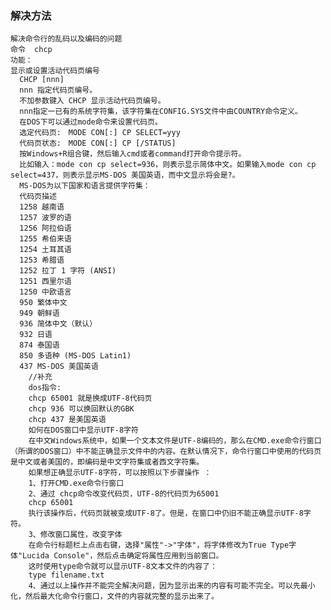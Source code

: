 ### 解决方法
    解决命令行的乱码以及编码的问题 
    命令  chcp  
    功能： 
    显示或设置活动代码页编号 
      CHCP [nnn] 
      nnn 指定代码页编号。 
      不加参数键入 CHCP 显示活动代码页编号。 
      nnn指定一已有的系统字符集，该字符集在CONFIG.SYS文件中由COUNTRY命令定义。 
      在DOS下可以通过mode命令来设置代码页。 
      选定代码页:　MODE CON[:] CP SELECT=yyy 
      代码页状态:　MODE CON[:] CP [/STATUS] 
      按Windows+R组合键，然后输入cmd或者command打开命令提示符。 
      比如输入：mode con cp select=936，则表示显示简体中文。如果输入mode con cp select=437，则表示显示MS-DOS 美国英语，而中文显示将会是?。 
      MS-DOS为以下国家和语言提供字符集： 
      代码页描述 
      1258 越南语 
      1257 波罗的语 
      1256 阿拉伯语 
      1255 希伯来语 
      1254 土耳其语 
      1253 希腊语 
      1252 拉丁 1 字符 (ANSI) 
      1251 西里尔语 
      1250 中欧语言 
      950 繁体中文 
      949 朝鲜语 
      936 简体中文（默认） 
      932 日语 
      874 泰国语 
      850 多语种 (MS-DOS Latin1) 
      437 MS-DOS 美国英语 
        //补充 
        dos指令: 
        chcp 65001 就是换成UTF-8代码页 
        chcp 936 可以换回默认的GBK 
        chcp 437 是美国英语 
        如何在DOS窗口中显示UTF-8字符 
        在中文Windows系统中，如果一个文本文件是UTF-8编码的，那么在CMD.exe命令行窗口（所谓的DOS窗口）中不能正确显示文件中的内容。在默认情况下，命令行窗口中使用的代码页是中文或者美国的，即编码是中文字符集或者西文字符集。 
        如果想正确显示UTF-8字符，可以按照以下步骤操作 ： 
        1、打开CMD.exe命令行窗口 
        2、通过 chcp命令改变代码页，UTF-8的代码页为65001 
        chcp 65001 
        执行该操作后，代码页就被变成UTF-8了。但是，在窗口中仍旧不能正确显示UTF-8字符。 
        3、修改窗口属性，改变字体 
        在命令行标题栏上点击右键，选择"属性"->"字体"，将字体修改为True Type字体"Lucida Console"，然后点击确定将属性应用到当前窗口。 
        这时使用type命令就可以显示UTF-8文本文件的内容了： 
        type filename.txt 
        4、通过以上操作并不能完全解决问题，因为显示出来的内容有可能不完全。可以先最小化，然后最大化命令行窗口，文件的内容就完整的显示出来了。 
